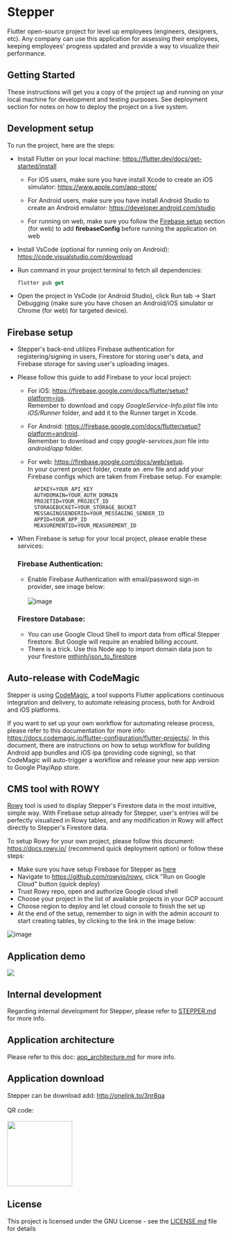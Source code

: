 # **Stepper**

Flutter open-source project for level up employees (engineers, designers, etc). Any company can use this application for assessing their employees, keeping employees' progress updated and provide a way to visualize their performance.

## **Getting Started**

These instructions will get you a copy of the project up and running on your local machine for development and testing purposes. See deployment section for notes on how to deploy the project on a live system.

## **Development setup**

To run the project, here are the steps:

- Install Flutter on your local machine: https://flutter.dev/docs/get-started/install

  - For iOS users, make sure you have install Xcode to create an iOS simulator:
  https://www.apple.com/app-store/

  - For Android users, make sure you have install Android Studio to create an Android emulator:
  https://developer.android.com/studio

  - For running on web, make sure you follow the [Firebase setup](#firebase-setup) section (for web) to add **firebaseConfig** before running the application on web

- Install VsCode (optional for running only on Android): https://code.visualstudio.com/download

- Run command in your project terminal to fetch all dependencies:

  ```dart
  flutter pub get
  ```

- Open the project in VsCode (or Android Studio), click Run tab -> Start Debugging (make sure you have chosen an Android/iOS simulator or Chrome (for web) for targeted device).

## **Firebase setup**

- Stepper's back-end utilizes Firebase authentication for registering/signing in users, Firestore for  storing user's data, and Firebase storage for saving user's uploading images.

- Please follow this guide to add Firebase to your local project:
  - For iOS: https://firebase.google.com/docs/flutter/setup?platform=ios. <br>
    Remember to download and copy *GoogleService-Info.plist* file into *iOS/Runner* folder, and add it to the Runner target in Xcode.
  - For Android: https://firebase.google.com/docs/flutter/setup?platform=android. <br>
    Remember to download and copy *google-services.json* file into *android/app* folder.
  - For web: https://firebase.google.com/docs/web/setup. <br>
    In your current project folder, create an .env file and add your Firebase configs which are taken from Firebase setup. For example:

    ```
      APIKEY=YOUR_API_KEY
      AUTHDOMAIN=YOUR_AUTH_DOMAIN
      PROJETID=YOUR_PROJECT_ID
      STORAGEBUCKET=YOUR_STORAGE_BUCKET
      MESSAGINGSENDERID=YOUR_MESSAGING_SENDER_ID
      APPID=YOUR_APP_ID
      MEASUREMENTID=YOUR_MEASUREMENT_ID
    ```

- When Firebase is setup for your local project, please enable these services:
  ### Firebase Authentication:
  -  Enable Firebase Authentication with email/password sign-in provider, see image below:
  <br><br>
  ![image](https://i.ibb.co/PDJQp3z/Screenshot-2021-12-29-at-12-55-10.png)
  ### Firestore Database: 
  - You can use Google Cloud Shell to import data from offical Stepper firestore. But Google will require an enabled billing account. 
  - There is a trick. Use this Node app to import domain data json to your firestore [mthinh/json_to_firestore](https://github.com/mthinh/json_to_firestore.git)

## **Auto-release with CodeMagic**

Stepper is using [CodeMagic](https://flutterci.com/), a tool supports Flutter applications continuous integration and delivery, to automate releasing process, both for Android and iOS platforms.

If you want to set up your own workflow for automating release process, please refer to this documentation for more info: https://docs.codemagic.io/flutter-configuration/flutter-projects/. In this document, there are instructions on how to setup workflow for building Android app bundles and iOS ipa (providing code signing), so that CodeMagic will auto-trigger a workflow and release your new app version to Google Play/App store.

## **CMS tool with ROWY**

[Rowy](https://www.rowy.io/) tool is used to display Stepper's Firestore data in the most intuitive, simple way. With Firebase setup already for Stepper, user's entries will be perfectly visualized in Rowy tables, and any modification in Rowy will affect directly to Stepper's Firestore data.

To setup Rowy for your own project, please follow this document: https://docs.rowy.io/ (recommend quick deployment option) or follow these steps:

- Make sure you have setup Firebase for Stepper as [here](#firebase-setup)
- Navigate to https://github.com/rowyio/rowy, click "Run on Google Cloud" button (quick deploy)
- Trust Rowy repo, open and authorize Google cloud shell
- Choose your project in the list of available projects in your GCP account
- Choose region to deploy and let cloud console to finish the set up
- At the end of the setup, remember to sign in with the admin account to start creating tables, by clicking to the link in the image below:

![image](https://i.ibb.co/hV0C2YN/setup.png)

## **Application demo**

<a href="https://www.loom.com/share/10c3e1254a864fd8a2b4ad22cfda73a5">
    <img style="max-width:300px;" src="https://cdn.loom.com/sessions/thumbnails/10c3e1254a864fd8a2b4ad22cfda73a5-with-play.gif">
</a>

## **Internal development**
Regarding internal development for Stepper, please refer to [STEPPER.md](./docs/STEPPER.md) for more info.

## **Application architecture**
Please refer to this doc: [app_architecture.md](./docs/app_architecture.md) for more info.

## **Application download**

Stepper can be download add: http://onelink.to/3nr8qa <br/><br/>
QR code:<br/><br/>
<img src="https://i.ibb.co/C5B4kn3/Image-Pasted-at-2021-12-27-13-50.jpg" width="150">

## License
This project is licensed under the GNU License - see the [LICENSE.md](docs/LICENSE.md) file for details
